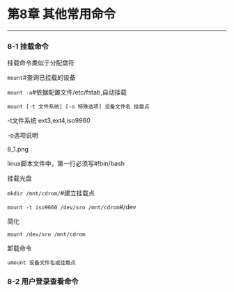 # 第8章 其他常用命令
---

### 8-1 挂载命令

挂载命令类似于分配盘符

```mount```#查询已挂载的设备

```mount -a```#依据配置文件/etc/fstab,自动挂载

```mount [-t 文件系统] [-o 特殊选项] 设备文件名 挂载点```

-t文件系统 ext3,ext4,iso9960

-o选项说明

<a src="https://github.com/RyW90/Linux_Commands/blob/master/8_1.png?raw=true">8_1.png</a>

linux脚本文件中，第一行必须写#!bin/bash



挂载光盘

```mkdir /mnt/cdrom/```#建立挂载点

```mount -t iso9660 /dev/sro /mnt/cdrom```#/dev

简化

```mount /dev/sro /mnt/cdrom```

卸载命令

```umount 设备文件名或挂载点```

### 8-2 用户登录查看命令

